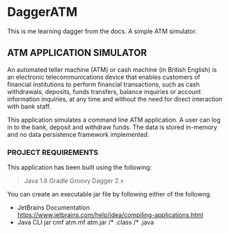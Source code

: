 # DaggerATM
This is me learning dagger from the docs. A simple ATM simulator.

## ATM APPLICATION SIMULATOR

An automated teller machine (ATM) or cash machine (in British English) is an electronic telecommunications device that enables customers of financial institutions to perform financial transactions, such as cash withdrawals, deposits, funds transfers, balance inquiries or account information inquiries, at any time and without the need for direct interaction with bank staff. 

This application simulates a command line ATM application. A user can log in to the bank, deposit and withdraw funds. The data is stored in-memory and no data persistence framework implemented.

### PROJECT REQUIREMENTS

This application has been built using the following:
> Java 1.8
> Gradle Groovy
> Dagger 2.x

You can create an executable jar file by following either of the followng.

* JetBrains Documentation
    https://www.jetbrains.com/help/idea/compiling-applications.html
* Java CLI
    jar cmf atm.mf atm.jar /* .class  /* .java
